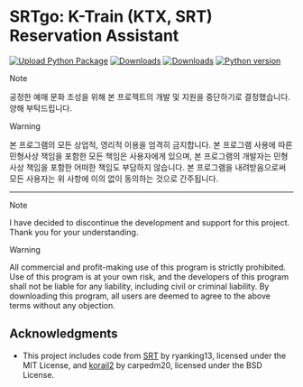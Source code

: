 # SRTgo: K-Train (KTX, SRT) Reservation Assistant
[![Upload Python Package](https://github.com/lapis42/srtgo/actions/workflows/python-publish.yml/badge.svg)](https://github.com/lapis42/srtgo/actions/workflows/python-publish.yml)
[![Downloads](https://static.pepy.tech/badge/srtgo)](https://pepy.tech/project/srtgo)
[![Downloads](https://static.pepy.tech/badge/srtgo/month)](https://pepy.tech/project/srtgo)
[![Python version](https://img.shields.io/pypi/pyversions/srtgo)](https://pypistats.org/packages/srtgo)

> [!NOTE]
> 공정한 예매 문화 조성을 위해 본 프로젝트의 개발 및 지원을 중단하기로 결정했습니다. 양해 부탁드립니다.

> [!WARNING]
> 본 프로그램의 모든 상업적, 영리적 이용을 엄격히 금지합니다. 본 프로그램 사용에 따른 민형사상 책임을 포함한 모든 책임은 사용자에게 있으며, 본 프로그램의 개발자는 민형사상 책임을 포함한 어떠한 책임도 부담하지 않습니다. 본 프로그램을 내려받음으로써 모든 사용자는 위 사항에 이의 없이 동의하는 것으로 간주됩니다.

---
> [!NOTE]
> I have decided to discontinue the development and support for this project. Thank you for your understanding.

> [!WARNING]
> All commercial and profit-making use of this program is strictly prohibited. Use of this program is at your own risk, and the developers of this program shall not be liable for any liability, including civil or criminal liability. By downloading this program, all users are deemed to agree to the above terms without any objection.

## Acknowledgments
- This project includes code from [SRT](https://github.com/ryanking13/SRT) by ryanking13, licensed under the MIT License, and [korail2](https://github.com/carpedm20/korail2) by carpedm20, licensed under the BSD License.
